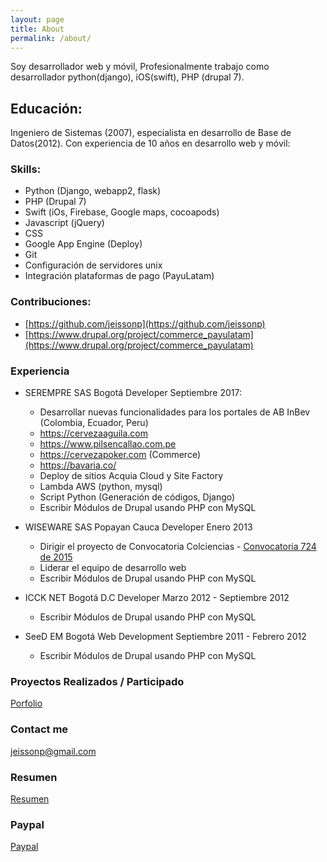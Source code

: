 ```yaml
---
layout: page
title: About
permalink: /about/
---
```

Soy desarrollador web y m&oacute;vil, Profesionalmente trabajo como desarrollador python(django), iOS(swift), PHP (drupal 7).


## Educaci&oacute;n:

Ingeniero de Sistemas (2007), especialista en desarrollo de Base de Datos(2012).
Con experiencia de 10 a&ntilde;os en desarrollo web y m&oacute;vil:

### Skills:

- Python (Django, webapp2, flask)
- PHP (Drupal 7)
- Swift (iOs, Firebase, Google maps, cocoapods)
- Javascript (jQuery)
- CSS
- Google App Engine (Deploy)
- Git
- Configuración de servidores unix
- Integración plataformas de pago (PayuLatam)

### Contribuciones:
- [https://github.com/jeissonp](https://github.com/jeissonp)
- [https://www.drupal.org/project/commerce_payulatam](https://www.drupal.org/project/commerce_payulatam)

### Experiencia

 - SEREMPRE SAS Bogotá Developer Septiembre 2017:
    - Desarrollar nuevas funcionalidades para los portales de AB InBev (Colombia, Ecuador, Peru)
    - https://cervezaaguila.com
    - https://www.pilsencallao.com.pe
    - https://cervezapoker.com (Commerce)
    - https://bavaria.co/
    - Deploy de sitios Acquia Cloud y Site Factory
    - Lambda AWS (python, mysql)
    - Script Python (Generación de códigos, Django)
    - Escribir M&oacute;dulos de Drupal usando PHP con MySQL
    
    
 - WISEWARE SAS Popayan Cauca Developer Enero 2013
    - Dirigir el proyecto de Convocatoria Colciencias - [Convocatoria 724 de 2015](https://apps.co/inscripciones/convocatoria/ayudapps-2015/)
    - Liderar el equipo de desarrollo web
    - Escribir M&oacute;dulos de Drupal usando PHP con MySQL

 - ICCK NET Bogot&aacute; D.C Developer Marzo 2012 - Septiembre 2012
    - Escribir M&oacute;dulos de Drupal usando PHP con MySQL

 - SeeD EM Bogot&aacute; Web Development Septiembre 2011 - Febrero 2012
    - Escribir M&oacute;dulos de Drupal usando PHP con MySQL

### Proyectos Realizados / Participado
[Porfolio](/categories)

### Contact me
[jeissonp@gmail.com](mailto:jeissonp@gmail.com)

### Resumen
[Resumen](/HV_JEISSON_PEREZ_MOLANO_DRUPAL_PYTHON.pdf)

### Paypal
[Paypal](https://www.paypal.me/jeissonpm)